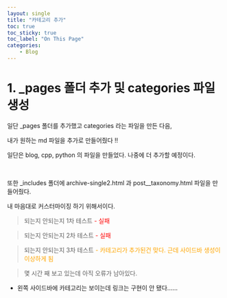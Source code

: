 ```yaml
---
layout: single
title: "카테고리 추가"
toc: true
toc_sticky: true
toc_label: "On This Page"
categories:
    - Blog
---
```


# 1. _pages 폴더 추가 및 categories 파일 생성

일단 _pages 폴더를 추가했고 categories 라는 파일을 만든 다음,

내가 원하는 md 파일을 추가로 만들어줬다 !!

일단은 blog, cpp, python 의 파일을 만들었다. 나중에 더 추가할 예정이다.

<br>

또한 _includes 폴더에 archive-single2.html 과 post__taxonomy.html 파일을 만들어줬다.

 내 마음대로 커스터마이징 하기 위해서이다.

 > 되는지 안되는지 1차 테스트 
 <font color='red'>- 실패</font>

 >되는지 안되는지 2차 테스트 
 <font color='red'>- 실패</font>

 >되는지 안되는지 3차 테스트
 <font color='orange'>- 카테고리가 추가된건 맞다. 근데 사이드바 생성이 이상하게 됨</font>

> 몇 시간 째 보고 있는데 아직 오류가 남아있다.
- 왼쪽 사이드바에 카테고리는 보이는데 링크는 구현이 안 됐다......